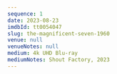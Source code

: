 ```yaml
---
sequence: 1
date: 2023-08-23
imdbId: tt0054047
slug: the-magnificent-seven-1960
venue: null
venueNotes: null
medium: 4k UHD Blu-ray
mediumNotes: Shout Factory, 2023
---
```


